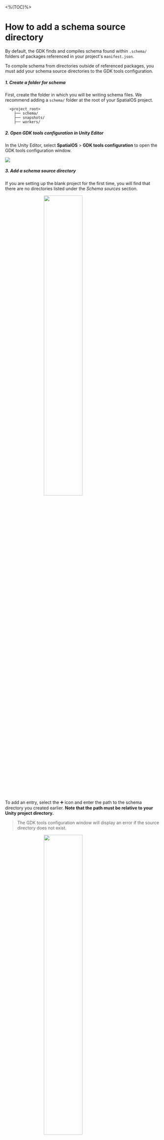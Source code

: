 <%(TOC)%>

# How to add a schema source directory

By default, the GDK finds and compiles schema found within `.schema/` folders of packages referenced in your project's `manifest.json`.

To compile schema from directories outside of referenced packages, you must add your schema source directories to the GDK tools configuration.

##### 1. Create a folder for schema

First, create the folder in which you will be writing schema files. We recommend adding a `schema/` folder at the root of your SpatialOS project.

```text
  <project_root>
    ├── schema/
    ├── snapshots/
    ├── workers/
```

##### 2. Open GDK tools configuration in Unity Editor

In the Unity Editor, select **SpatialOS** > **GDK tools configuration** to open the GDK tools configuration window.

<img src="{{.Site.BaseURL}}docs/assets/blank/schema/select-tools-config.png" style="margin: 0 auto; width: auto; display: block;" />

##### 3. Add a schema source directory

If you are setting up the blank project for the first time, you will find that there are no directories listed under the _Schema sources_ section.

<img src="{{.Site.BaseURL}}docs/assets/blank/schema/add-schema-source-before.png" style="margin: 0 auto; width: 50%; display: block;" />

To add an entry, select the ➕ icon and enter the path to the schema directory you created earlier. **Note that the path must be relative to your Unity project directory.**

> The GDK tools configuration window will display an error if the source directory does not exist.

<img src="{{.Site.BaseURL}}docs/assets/blank/schema/add-schema-source-after.png" style="margin: 0 auto; width: 50%; display: block;" />

After adding this entry and ensuring that no errors are displayed, select **Save** and close the window.
